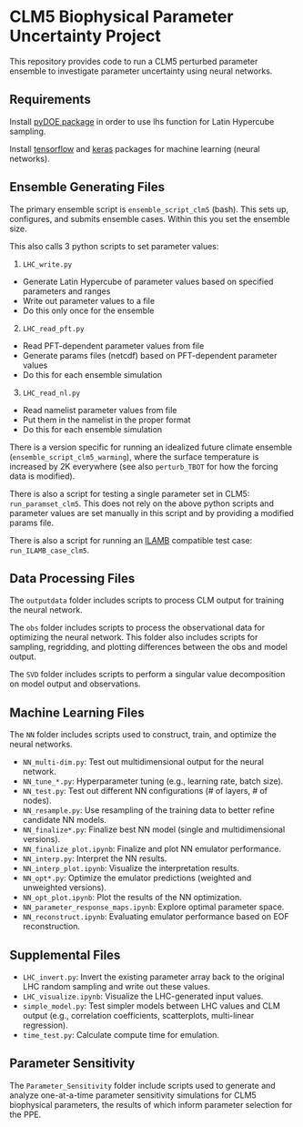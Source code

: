 # CLM5 Biophysical Parameter Uncertainty Project

This repository provides code to run a CLM5 perturbed parameter ensemble to investigate parameter uncertainty using neural networks.

## Requirements

Install [pyDOE package](https://pythonhosted.org/pyDOE/randomized.html#latin-hypercube) in order to use lhs function for Latin Hypercube sampling.

Install [tensorflow](https://www.tensorflow.org/) and [keras](https://keras.io/) packages for machine learning (neural networks).

<!---
Install [emcee](https://emcee.readthedocs.io/en/latest/) for MCMC sampling and [corner](https://corner.readthedocs.io/en/latest/) for visualization.
-->
## Ensemble Generating Files

The primary ensemble script is `ensemble_script_clm5` (bash). This sets up, configures, and submits ensemble cases. Within this you set the ensemble size.

This also calls 3 python scripts to set parameter values:

1) `LHC_write.py`

* Generate Latin Hypercube of parameter values based on specified parameters and ranges
* Write out parameter values to a file
* Do this only once for the ensemble

2) `LHC_read_pft.py`

* Read PFT-dependent parameter values from file
* Generate params files (netcdf) based on PFT-dependent parameter values
* Do this for each ensemble simulation

3) `LHC_read_nl.py`

* Read namelist parameter values from file
* Put them in the namelist in the proper format
* Do this for each ensemble simulation

There is a version specific for running an idealized future climate ensemble (`ensemble_script_clm5_warming`), where the surface temperature is increased by 2K everywhere (see also `perturb_TBOT` for how the forcing data is modified).

There is also a script for testing a single parameter set in CLM5: `run_paramset_clm5`. This does not rely on the above python scripts and parameter values are set manually in this script and by providing a modified params file.

There is also a script for running an [ILAMB](https://www.ilamb.org/) compatible test case: `run_ILAMB_case_clm5`.

## Data Processing Files

The `outputdata` folder includes scripts to process CLM output for training the neural network.

The `obs` folder includes scripts to process the observational data for optimizing the neural network. This folder also includes scripts for sampling, regridding, and plotting differences between the obs and model output. 

The `SVD` folder includes scripts to perform a singular value decomposition on model output and observations.  

## Machine Learning Files

The `NN` folder includes scripts used to construct, train, and optimize the neural networks.

* `NN_multi-dim.py`: Test out multidimensional output for the neural network.
* `NN_tune_*.py`: Hyperparameter tuning (e.g., learning rate, batch size).
* `NN_test.py`: Test out different NN configurations (# of layers, # of nodes).
* `NN_resample.py`: Use resampling of the training data to better refine candidate NN models.
* `NN_finalize*.py`: Finalize best NN model (single and multidimensional versions).
* `NN_finalize_plot.ipynb`: Finalize and plot NN emulator performance. 
* `NN_interp.py`: Interpret the NN results.
* `NN_interp_plot.ipynb`: Visualize the interpretation results.
* `NN_opt*.py`: Optimize the emulator predictions (weighted and unweighted versions).
* `NN_opt_plot.ipynb`: Plot the results of the NN optimization.
* `NN_parameter_response_maps.ipynb`: Explore optimal parameter space.
* `NN_reconstruct.ipynb`: Evaluating emulator performance based on EOF reconstruction.

## Supplemental Files

* `LHC_invert.py`: Invert the existing parameter array <!---(parameters.npy) -->back to the original LHC random sampling and write out these values<!--- (lhc.npy)-->.
* `LHC_visualize.ipynb`: Visualize the LHC-generated input values. 
* `simple_model.py`: Test simpler models between LHC values and CLM output (e.g., correlation coefficients, scatterplots, multi-linear regression).
* `time_test.py`: Calculate compute time for emulation.

## Parameter Sensitivity

The `Parameter_Sensitivity` folder include scripts used to generate and analyze one-at-a-time parameter sensitivity simulations for CLM5 biophysical parameters, the results of which inform parameter selection for the PPE.
